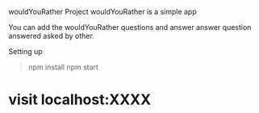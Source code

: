 wouldYouRather Project
wouldYouRather is a simple app

You can add the wouldYouRather questions and answer answer question answered asked by other.

Setting up
> npm install
> npm start
# visit localhost:XXXX 